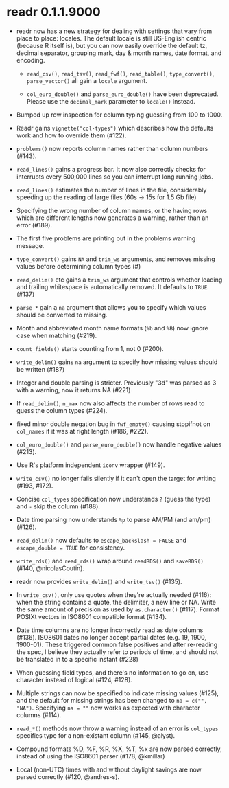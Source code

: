 # readr 0.1.1.9000

* readr now has a new strategy for dealing with settings that vary from
  place to place: locales. The default locale is still US-English centric
  (because R itself is), but you can now easily override the default
  tz, decimal separator, grouping mark, day & month names, date format, and 
  encoding.
  
    * `read_csv()`, `read_tsv()`, `read_fwf()`, `read_table()`, 
      `type_convert()`, `parse_vector()` all gain a `locale` argument.

    * `col_euro_double()` and `parse_euro_double()` have been deprecated.
      Please use the `decimal_mark` parameter to `locale()` instead.

* Bumped up row inspection for column typing guessing from 100 to 1000.

* Readr gains `vignette("col-types")` which describes how the defaults
  work and how to override them (#122).

* `problems()` now reports column names rather than column numbers (#143).

* `read_lines()` gains a progress bar. It now also correctly checks for 
  interrupts every 500,000 lines so you can interrupt long running jobs.

* `read_lines()` estimates the number of lines in the file, considerably
  speeding up the reading of large files (60s -> 15s for 1.5 Gb file)

* Specifying the wrong number of column names, or the having rows which
  are different lengths now generates a warning, rather than an error (#189).

* The first five problems are printing out in the problems warning message.

* `type_convert()` gains `NA` and `trim_ws` arguments, and removes missing
  values before determining column types (#)

* `read_delim()` etc gains a `trim_ws` argument that controls whether leading
  and trailing whitespace is automatically removed. It defaults to `TRUE`. (#137)
  
* `parse_*` gain a `na` argument that allows you to specify which values should
  be converted to missing.

* Month and abbreviated month name formats (`%b` and `%B`) now ignore
  case when matching (#219).

* `count_fields()` starts counting from 1, not 0 (#200).

* `write_delim()` gains `na` argument to specify how missing values should be
  written (#187)

* Integer and double parsing is stricter. Previously "3d" was parsed as 
  3 with a warning, now it returns NA (#221)

* If `read_delim()`, `n_max` now also affects the number of rows read to 
  guess the column types (#224).

* fixed minor double negation bug in `fwf_empty()` causing stopifnot on 
  `col_names` if it was at right length (#186, #222).

* `col_euro_double()` and `parse_euro_double()` now handle negative values 
  (#213).

* Use R's platform independent `iconv` wrapper (#149).

* `write_csv()` no longer fails silently if it can't open the target for
  writing (#193, #172).

* Concise `col_types` specification now understands `?` (guess the type) and
  `-` skip the column (#188).

* Date time parsing now understands `%p` to parse AM/PM (and am/pm) (#126).

* `read_delim()` now defaults to `escape_backslash = FALSE` and 
  `escape_double = TRUE` for consistency.  
  
* `write_rds()` and `read_rds()` wrap around `readRDS()` and `saveRDS()`
  (#140, @nicolasCoutin).
  
* readr now provides `write_delim()` and `write_tsv()` (#135).

* In `write_csv()`, only use quotes when they're actually needed (#116): 
  when the string contains a quote, the delimiter, a new line or NA.
  Write the same amount of precision as used by `as.character()` (#117).
  Format POSIXt vectors in ISO8601 compatible format (#134).
  
* Date time columns are no longer incorrectly read as date columns (#136).
  ISO8601 dates no longer accept partial dates (e.g. 19, 1900, 1900-01).
  These triggered common false positives and after re-reading the spec,
  I believe they actually refer to periods of time, and should not be translated
  in to a specific instant (#228)

* When guessing field types, and there's no information to go on, use
  character instead of logical (#124, #128).

* Multiple strings can now be specified to indicate missing values (#125), and
  the default for missing strings has been changed to `na = c("", "NA")`.
  Specifying `na = ""` now works as expected with character columns (#114).
  
* `read_*()` methods now throw a warning instead of an error is `col_types`
  specifies type for a non-existant column (#145, @alyst).

* Compound formats %D, %F, %R, %X, %T, %x are now parsed correctly, instead of
  using the ISO8601 parser (#178, @kmillar)
  
* Local (non-UTC) times with and without daylight savings are now parsed
  correctly (#120, @andres-s).
